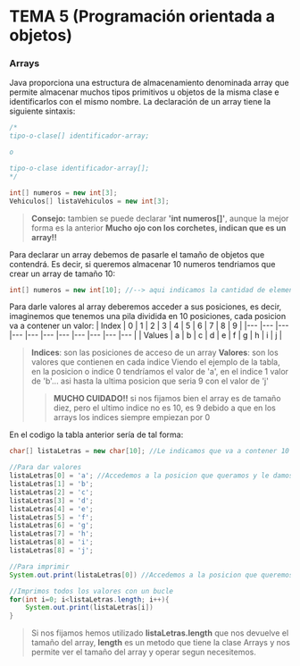 # TEMA 5 (Programación orientada a objetos)

### Arrays
Java proporciona una estructura de almacenamiento denominada array que permite almacenar muchos tipos primitivos u objetos de la misma clase e identificarlos con el mismo nombre.
La declaración de un array tiene la siguiente sintaxis:
~~~java
/*
tipo-o-clase[] identificador-array;

o

tipo-o-clase identificador-array[];
*/

int[] numeros = new int[3];
Vehiculos[] listaVehiculos = new int[3];
~~~

>**Consejo:** tambien se puede declarar **'int numeros[]'**, aunque la mejor forma es la anterior
>**Mucho ojo con los corchetes, indican que es un array!!**

Para declarar un array debemos de pasarle el tamaño de objetos que contendrá.
Es decir, si queremos almacenar 10 numeros tendriamos que crear un array de tamaño 10:
~~~java
int[] numeros = new int[10]; //--> aqui indicamos la cantidad de elementos que va a guardar
~~~

Para darle valores al array deberemos acceder a sus posiciones, es decir, imaginemos que tenemos una pila dividida en 10 posiciones, cada posicion va a contener un valor:
| Index 	| 0 	| 1 	| 2 	| 3 	| 4 	| 5 	| 6 	| 7 	| 8 	| 9 	|
|---	|---	|---	|---	|---	|---	|---	|---	|---	|---	|---	|
| Values 	| a 	| b 	| c 	| d 	| e 	| f 	| g 	| h 	| i 	| j 	|

>**Indices**: son las posiciones de acceso de un array
>**Valores**: son los valores que contienen en cada indice
>Viendo el ejemplo de la tabla, en la posicion o indice 0 tendríamos el valor de 'a', en el indice 1 valor de 'b'... asi hasta la ultima posicion que seria 9 con el valor de 'j'
>>**MUCHO CUIDADO!!** si nos fijamos bien el array es de tamaño diez, pero el ultimo indice no es 10, es 9 debido a que en los arrays los indices siempre empiezan por 0

En el codigo la tabla anterior sería de tal forma:
~~~java
char[] listaLetras = new char[10]; //Le indicamos que va a contener 10 letras, por lo que el tamaño será de diez

//Para dar valores
listaLetras[0] = 'a'; //Accedemos a la posicion que queramos y le damos el valor que queramos
listaLetras[1] = 'b';
listaLetras[2] = 'c';
listaLetras[3] = 'd';
listaLetras[4] = 'e';
listaLetras[5] = 'f';
listaLetras[6] = 'g';
listaLetras[7] = 'h';
listaLetras[8] = 'i';
listaLetras[8] = 'j';

//Para imprimir
System.out.print(listaLetras[0]) //Accedemos a la posicion que queremos mostrar, en este caso 0

//Imprimos todos los valores con un bucle
for(int i=0; i<listaLetras.length; i++){
    System.out.print(listaLetras[i])
}
~~~

>Si nos fijamos hemos utilizado **listaLetras.length** que nos devuelve el tamaño del array, **length** es un metodo que tiene la clase Arrays y nos permite ver el tamaño del array y operar segun necesitemos.

